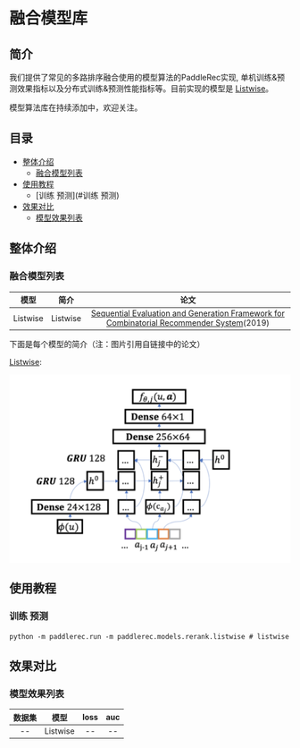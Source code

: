 # 融合模型库

## 简介
我们提供了常见的多路排序融合使用的模型算法的PaddleRec实现, 单机训练&预测效果指标以及分布式训练&预测性能指标等。目前实现的模型是 [Listwise](listwise)。

模型算法库在持续添加中，欢迎关注。

## 目录
* [整体介绍](#整体介绍)
    * [融合模型列表](#融合模型列表)
* [使用教程](#使用教程)
    * [训练 预测](#训练 预测)
* [效果对比](#效果对比)
    * [模型效果列表](#模型效果列表)

## 整体介绍
### 融合模型列表

|       模型        |       简介        |       论文        |
| :------------------: | :--------------------: | :---------: |
| Listwise | Listwise | [Sequential Evaluation and Generation Framework for Combinatorial Recommender System](https://arxiv.org/pdf/1902.00245.pdf)(2019) |

下面是每个模型的简介（注：图片引用自链接中的论文）


[Listwise](https://arxiv.org/pdf/1902.00245.pdf):
<p align="center">
<img align="center" src="../../doc/imgs/listwise.png">
<p>


## 使用教程
### 训练 预测
```shell
python -m paddlerec.run -m paddlerec.models.rerank.listwise # listwise
```

## 效果对比
### 模型效果列表

|       数据集        |       模型       |       loss        |       auc       | 
| :------------------: | :--------------------: | :---------: |:---------: |
|    --     |       Listwise       |       --        |     --         |
